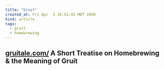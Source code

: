 ```yaml
---
title: "Gruit"
created_at: Fri Apr  3 18:51:41 MDT 2020
kind: article
tags:
  - gruit
  - homebrewing
---
```


<h2>
  <a href="http://www.gruitale.com/" target="_blank">gruitale.com/</a>
  A Short Treatise on Homebrewing & the Meaning of Gruit
</h2>

<!--
html boilerplate fragments
<a href="" target="_blank"></a>
<a name=""></a>
<img src="" width="400px">
<ul>
  <li></li>
  <li><a href="" target="_blank"></a></li>
</ul>
<pre>
</pre>
<p style="margin-bottom: 2em;"></p>
<hr style="border: 0; height: 3px; background: #333; background-image: linear-gradient(to right, #ccc, #333, #ccc);">
<pre><code>
</code></pre>
<math xmlns='http://www.w3.org/1998/Math/MathML' display='block'>
</math>
:-->

